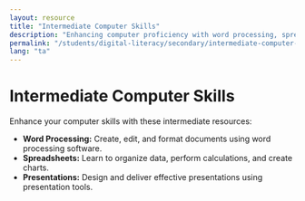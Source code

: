 ```yaml
---
layout: resource
title: "Intermediate Computer Skills"
description: "Enhancing computer proficiency with word processing, spreadsheets, and presentation tools for secondary students."
permalink: "/students/digital-literacy/secondary/intermediate-computer-skills/"
lang: "ta"
---
```


# Intermediate Computer Skills

Enhance your computer skills with these intermediate resources:

- **Word Processing:** Create, edit, and format documents using word processing software.
- **Spreadsheets:** Learn to organize data, perform calculations, and create charts.
- **Presentations:** Design and deliver effective presentations using presentation tools.
